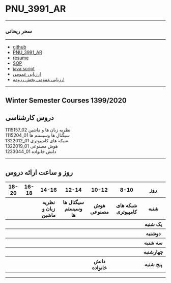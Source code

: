 # PNU_3991_AR
---------
### سحر ریحانی
 
---
- [github](https://github.com/saharreyhani)
- [PNU_3991_AR](https://github.com/saharreyhani/PNU_3991_AR)
- [resume](https://saharreyhani.github.io/sahar-reyhani.github.io/)
- [SOP](https://saharreyhani.github.io/SOP/)
- [java script](js.pdf)
- [ ارزیابی عمومی](https://github.com/saharreyhani/PNU_3991_AR-1/blob/main/Theory-of-Languages-and-Machines/f94g_xx_generalsection_checklist_ar_3991-%DB%B6.pdf)
- [ارزیابی عمومی بخش رزومه ](https://github.com/saharreyhani/PNU_3991_AR-1/blob/main/Theory-of-Languages-and-Machines/k8rj_xx_cv_checklist_ar_3991-%DB%B6.pdf)
  

------------------
## Winter Semester Courses 1399/2020

## دروس کارشناسی

1115157_02 نظریه زبان ها و ماشین
<br>
1115204_01  سیگنال ها وسیستم ها
<br>
1322012_01 شبکه های کامپیوتری
<br>
1322019_01 هوش مصنوعی
<br>
1233044_01 دانش خانواده
<br>


--------------

## روز و ساعت ارائه دروس

<table style="width:100%">
  <tr>
    <th>18-20</th>
    <th>16-18</th>
    <th>14-16</th>
    <th>12-14</th>
    <th>10-12</th>
    <th>8-10</th>
    <th>روز</th>
  </tr>
  <tr>
    <th></th>
    <th></th>
    <th>نظریه زبان و ماشین</th>
    <th>سیگنال ها وسیستم ها</th>
    <th>هوش مصنوعی</th>
    <th>شبکه های کامپیوتری</th>
    <th>شنبه</th>
  </tr>
   <tr>
    <th></th>
    <th></th>
    <th></th>
    <th></th>
    <th></th>
    <th></th>
    <th>یک شنبه</th>
  </tr>
   <tr>
     <th></th>
     <th></th>
     <th></th>
     <th></th>
     <th></th>
     <th></th>   
    <th>دوشنبه</th>
  </tr>
   <tr>
    <th></th>
    <th></th>
    <th></th>
    <th></th>
    <th></th>
    <th></th>
    <th>سه شنبه</th>
  </tr>
   <tr>
    <th></th>
    <th></th>
    <th></th>
    <th></th>
    <th></th>
    <th></th>
    <th>چهارشنبه</th>
  </tr>
   <tr>
    <th></th>
    <th></th>
    <th></th>
    <th></th>
    <th>دانش خانواده</th>
    <th></th>
    <th>پنج شنبه</th>
  </tr>
</table>

--------------
